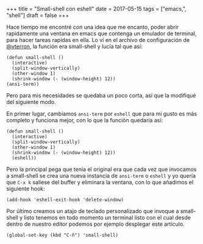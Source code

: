 +++
title = "Small-shell con eshell"
date = 2017-05-15
tags = ["emacs,", "shell"]
draft = false
+++

Hace tiempo me encontré con una idea que me encanto, poder abrir
rapidamente una ventana en emacs que contenga un emulador de
terminal, para hacer tareas rapidas en ella. Lo ví en el archivo de
configuración de [@vterron](https://github.com/vterron/dot-emacs), la función era small-shell y lucía tal que
así:

```emacs-lisp
(defun small-shell ()
  (interactive)
  (split-window-vertically)
  (other-window 1)
  (shrink-window (- (window-height) 12))
(ansi-term))
```

Pero para mis necesidades se quedaba un poco corta, así que la
modifiqué del siguiente modo.

En primer lugar, cambiamos `ansi-term` por `eshell` que para mi gusto es
más completo y funciona mejor, con lo que la función quedaría así:

```emacs-lisp
(defun small-shell ()
  (interactive)
  (split-window-vertically)
  (other-window 1)
  (shrink-window (- (window-height) 12))
  (eshell))
```

Pero la principal pega que tenía el original era que cada vez que
invocamos a small-shell se crea una nueva instancia de `ansi-term` o
`eshell` y yo quería que `C-x k` saliese del buffer y eliminara la
ventana, con lo que añadimos el siguiente hook:

```emacs-lisp
(add-hook 'eshell-exit-hook 'delete-window)
```

Por último creamos un atajo de teclado personalizado que invoque a
small-shell y listo tenemos en todo momento un terminal listo con el
cual desde dentro de nuestro editor podemos por ejemplo desplegar este
artículo.

```emacs-lisp
(global-set-key (kbd "C-ñ") 'small-shell)
```
